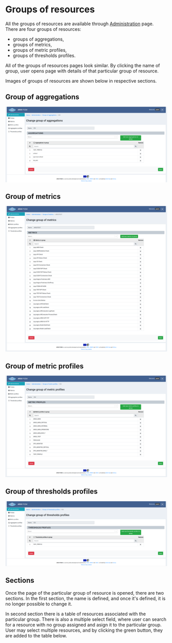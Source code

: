 # Groups of resources

All the groups of resources are available through [Administration](tenant_administration.md) page. There are four groups of resources:

* groups of aggregations,
* groups of metrics,
* groups of metric profiles,
* groups of thresholds profiles.

All of the groups of resources pages look similar. By clicking the name of group, user opens page with details of that particular group of resource.

Images of groups of resources are shown below in respective sections.

## Group of aggregations
![Tenant Group of aggregations](figures/tenant_group_of_aggregations.png)

## Group of metrics
![Tenant Group of metrics](figures/tenant_group_of_metrics.png)

## Group of metric profiles
![Tenant Group of metric profiles](figures/tenant_group_of_metric_profiles.png)

## Group of thresholds profiles
![Tenant Group of thresholds profiles](figures/tenant_group_of_thresholds_profiles.png)

## Sections

Once the page of the particular group of resource is opened, there are two sections. In the first section, the name is defined, and once it's defined, it is no longer possible to change it.

In second section there is a table of resources associated with the particular group. There is also a multiple select field, where user can search for a resource with no group assigned and asign it to the particular group. User may select multiple resources, and by clicking the green button, they are added to the table below.
